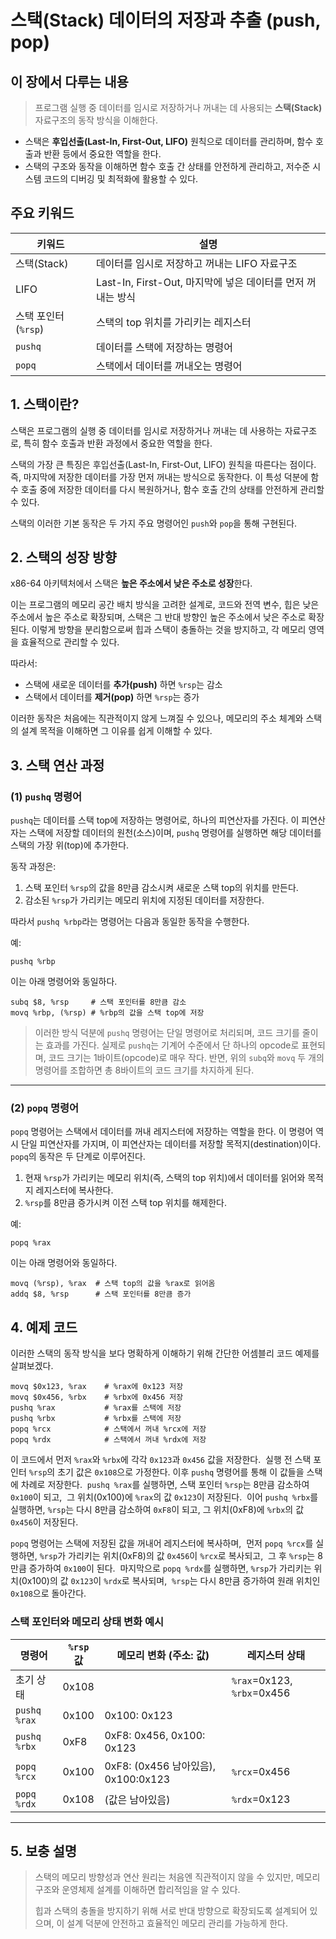 # 스택(Stack) 데이터의 저장과 추출 (push, pop)

## 이 장에서 다루는 내용

> 프로그램 실행 중 데이터를 임시로 저장하거나 꺼내는 데 사용되는 **스택(Stack)** 자료구조의 동작 방식을 이해한다.
> 
- 스택은 **후입선출(Last-In, First-Out, LIFO)** 원칙으로 데이터를 관리하며, 함수 호출과 반환 등에서 중요한 역할을 한다.
- 스택의 구조와 동작을 이해하면 함수 호출 간 상태를 안전하게 관리하고, 저수준 시스템 코드의 디버깅 및 최적화에 활용할 수 있다.

## 주요 키워드
| 키워드 | 설명 |
| --- | --- |
| 스택(Stack) | 데이터를 임시로 저장하고 꺼내는 LIFO 자료구조 |
| LIFO | Last-In, First-Out, 마지막에 넣은 데이터를 먼저 꺼내는 방식 |
| 스택 포인터(`%rsp`) | 스택의 top 위치를 가리키는 레지스터 |
| `pushq` | 데이터를 스택에 저장하는 명령어 |
| `popq` | 스택에서 데이터를 꺼내오는 명령어 |


## 1. 스택이란?

스택은 프로그램의 실행 중 데이터를 임시로 저장하거나 꺼내는 데 사용하는 자료구조로, 특히 함수 호출과 반환 과정에서 중요한 역할을 한다. 

스택의 가장 큰 특징은 후입선출(Last-In, First-Out, LIFO) 원칙을 따른다는 점이다. 즉, 마지막에 저장한 데이터를 가장 먼저 꺼내는 방식으로 동작한다. 이 특성 덕분에 함수 호출 중에 저장한 데이터를 다시 복원하거나, 함수 호출 간의 상태를 안전하게 관리할 수 있다.

 스택의 이러한 기본 동작은 두 가지 주요 명령어인 `push`와 `pop`을 통해 구현된다.


## 2. 스택의 성장 방향

x86-64 아키텍처에서 스택은 **높은 주소에서 낮은 주소로 성장**한다.

이는 프로그램의 메모리 공간 배치 방식을 고려한 설계로, 코드와 전역 변수, 힙은 낮은 주소에서 높은 주소로 확장되며, 스택은 그 반대 방향인 높은 주소에서 낮은 주소로 확장된다. 이렇게 방향을 분리함으로써 힙과 스택이 충돌하는 것을 방지하고, 각 메모리 영역을 효율적으로 관리할 수 있다. 

따라서:

- 스택에 새로운 데이터를 **추가(push)** 하면 `%rsp`는 감소
- 스택에서 데이터를 **제거(pop)** 하면 `%rsp`는 증가

이러한 동작은 처음에는 직관적이지 않게 느껴질 수 있으나, 메모리의 주소 체계와 스택의 설계 목적을 이해하면 그 이유를 쉽게 이해할 수 있다.


## 3. 스택 연산 과정

### (1) `pushq` 명령어

`pushq`는 데이터를 스택 top에 저장하는  명령어로, 하나의 피연산자를 가진다. 이 피연산자는 스택에 저장할 데이터의 원천(소스)이며, `pushq` 명령어를 실행하면 해당 데이터를 스택의 가장 위(top)에 추가한다. 

동작 과정은:

1. 스택 포인터 `%rsp`의 값을 8만큼 감소시켜 새로운 스택 top의 위치를 만든다.
2. 감소된 `%rsp`가 가리키는 메모리 위치에 지정된 데이터를 저장한다.

따라서 `pushq %rbp`라는 명령어는 다음과 동일한 동작을 수행한다.

예:

```
pushq %rbp
```

이는 아래 명령어와 동일하다.

```
subq $8, %rsp     # 스택 포인터를 8만큼 감소
movq %rbp, (%rsp) # %rbp의 값을 스택 top에 저장
```

> 이러한 방식 덕분에 `pushq` 명령어는 단일 명령어로 처리되며, 코드 크기를 줄이는 효과를 가진다. 
실제로 `pushq`는 기계어 수준에서 단 하나의 opcode로 표현되며, 코드 크기는 1바이트(opcode)로 매우 작다. 반면, 위의 `subq`와 `movq` 두 개의 명령어를 조합하면 총 8바이트의 코드 크기를 차지하게 된다.
> 

---

### (2) `popq` 명령어

`popq` 명령어는 스택에서 데이터를 꺼내 레지스터에 저장하는 역할을 한다. 이 명령어 역시 단일 피연산자를 가지며, 이 피연산자는 데이터를 저장할 목적지(destination)이다.
`popq`의 동작은 두 단계로 이루어진다. 

1. 현재 `%rsp`가 가리키는 메모리 위치(즉, 스택의 top 위치)에서 데이터를 읽어와 목적지 레지스터에 복사한다.
2. `%rsp`를 8만큼 증가시켜 이전 스택 top 위치를 해제한다.

예:

```
popq %rax
```

이는 아래 명령어와 동일하다.

```
movq (%rsp), %rax  # 스택 top의 값을 %rax로 읽어옴
addq $8, %rsp      # 스택 포인터를 8만큼 증가
```


## 4. 예제 코드

이러한 스택의 동작 방식을 보다 명확하게 이해하기 위해 간단한 어셈블리 코드 예제를 살펴보겠다.

```
movq $0x123, %rax    # %rax에 0x123 저장
movq $0x456, %rbx    # %rbx에 0x456 저장
pushq %rax           # %rax를 스택에 저장
pushq %rbx           # %rbx를 스택에 저장
popq %rcx            # 스택에서 꺼내 %rcx에 저장
popq %rdx            # 스택에서 꺼내 %rdx에 저장
```

이 코드에서 먼저 `%rax`와 `%rbx`에 각각 `0x123`과 `0x456` 값을 저장한다.  실행 전 스택 포인터 `%rsp`의 초기 값은 `0x108`으로 가정한다. 이후 `pushq` 명령어를 통해 이 값들을 스택에 차례로 저장한다.  `pushq %rax`를 실행하면, 스택 포인터 `%rsp`는 8만큼 감소하여 `0x100`이 되고,  그 위치(0x100)에 `%rax`의 값 `0x123`이 저장된다.  이어 `pushq %rbx`를 실행하면, `%rsp`는 다시 8만큼 감소하여 `0xF8`이 되고, 그 위치(0xF8)에 `%rbx`의 값 `0x456`이 저장된다.

`popq` 명령어는 스택에 저장된 값을 꺼내어 레지스터에 복사하며,  먼저 `popq %rcx`를 실행하면, `%rsp`가 가리키는 위치(0xF8)의 값 `0x456`이 `%rcx`로 복사되고,  그 후 `%rsp`는 8만큼 증가하여 `0x100`이 된다.  마지막으로 `popq %rdx`를 실행하면, `%rsp`가 가리키는 위치(0x100)의 값 `0x123`이 `%rdx`로 복사되며,  `%rsp`는 다시 8만큼 증가하여 원래 위치인 `0x108`으로 돌아간다.

### 스택 포인터와 메모리 상태 변화 예시

| 명령어 | `%rsp` 값 | 메모리 변화 (주소: 값) | 레지스터 상태 |
| --- | --- | --- | --- |
| 초기 상태 | 0x108 |  | `%rax`=0x123, `%rbx`=0x456 |
| `pushq %rax` | 0x100 | 0x100: 0x123 |  |
| `pushq %rbx` | 0xF8 | 0xF8: 0x456, 0x100: 0x123 |  |
| `popq %rcx` | 0x100 | 0xF8: (0x456 남아있음), 0x100:0x123 | `%rcx`=0x456 |
| `popq %rdx` | 0x108 | (값은 남아있음) | `%rdx`=0x123 |

---

## 5. 보충 설명

> 스택의 메모리 방향성과 연산 원리는 처음엔 직관적이지 않을 수 있지만, 메모리 구조와 운영체제 설계를 이해하면 합리적임을 알 수 있다.
> 
> 
> 힙과 스택의 충돌을 방지하기 위해 서로 반대 방향으로 확장되도록 설계되어 있으며, 이 설계 덕분에 안전하고 효율적인 메모리 관리를 가능하게 한다.
>
